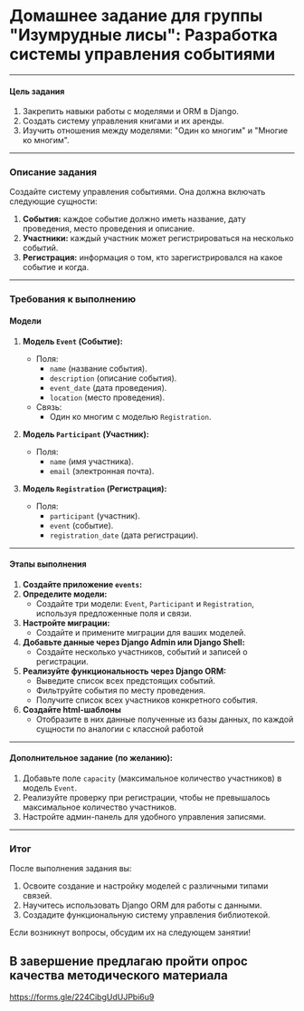 # Домашнее задание для группы "Изумрудные лисы": Разработка системы управления событиями

---

#### **Цель задания**

1. Закрепить навыки работы с моделями и ORM в Django.
2. Создать систему управления книгами и их аренды.
3. Изучить отношения между моделями: "Один ко многим" и "Многие ко многим".

---

### **Описание задания**

Создайте систему управления событиями. Она должна включать следующие сущности:

1. **События:** каждое событие должно иметь название, дату проведения, место проведения и описание.
2. **Участники:** каждый участник может регистрироваться на несколько событий.
3. **Регистрация:** информация о том, кто зарегистрировался на какое событие и когда.

---

### **Требования к выполнению**

#### **Модели**

1. **Модель `Event` (Событие):**
   - Поля:
     - `name` (название события).
     - `description` (описание события).
     - `event_date` (дата проведения).
     - `location` (место проведения).
   - Связь:
     - Один ко многим с моделью `Registration`.

2. **Модель `Participant` (Участник):**
   - Поля:
     - `name` (имя участника).
     - `email` (электронная почта).

3. **Модель `Registration` (Регистрация):**
   - Поля:
     - `participant` (участник).
     - `event` (событие).
     - `registration_date` (дата регистрации).

---

#### **Этапы выполнения**

1. **Создайте приложение `events`:**     
2. **Определите модели:**
    - Создайте три модели: `Event`, `Participant` и `Registration`, используя предложенные поля и связи.
3. **Настройте миграции:**
    - Создайте и примените миграции для ваших моделей.
4. **Добавьте данные через Django Admin или Django Shell:** 
    - Создайте несколько участников, событий и записей о регистрации.
5. **Реализуйте функциональность через Django ORM:**
    - Выведите список всех предстоящих событий.
    - Фильтруйте события по месту проведения.
    - Получите список всех участников конкретного события.
6. **Создайте html-шаблоны**
   - Отобразите в них данные полученные из базы данных, по каждой сущности по аналогии с классной работой

---

#### **Дополнительное задание (по желанию):**

1. Добавьте поле `capacity` (максимальное количество участников) в модель `Event`.
2. Реализуйте проверку при регистрации, чтобы не превышалось максимальное количество участников.
3. Настройте админ-панель для удобного управления записями.

---

### **Итог**

После выполнения задания вы:

1. Освоите создание и настройку моделей с различными типами связей.
2. Научитесь использовать Django ORM для работы с данными.
3. Создадите функциональную систему управления библиотекой.

Если возникнут вопросы, обсудим их на следующем занятии!

## В завершение предлагаю пройти опрос качества методического материала
https://forms.gle/224CibgUdUJPbi6u9
